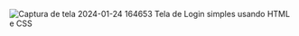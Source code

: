 ![Captura de tela 2024-01-24 164653](https://github.com/EvelinSSena/login-simples/assets/153339847/da904532-a377-4046-b7fc-4ea0dbe3fcf3)
Tela de Login simples usando HTML e CSS

